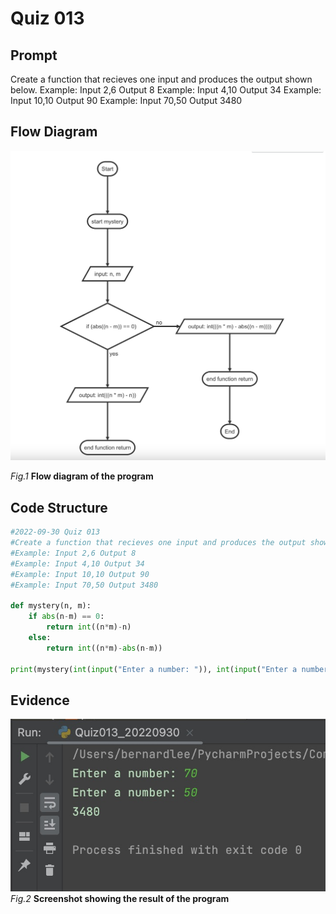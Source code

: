 # Quiz 013

## Prompt
Create a function that recieves one input and produces the output shown below.
Example: Input 2,6 Output 8
Example: Input 4,10 Output 34
Example: Input 10,10 Output 90
Example: Input 70,50 Output 3480

## Flow Diagram
![](Quiz013_FlowDiagram.jpg)

*Fig.1* **Flow diagram of the program**


## Code Structure 
```.py
#2022-09-30 Quiz 013
#Create a function that recieves one input and produces the output shown below.
#Example: Input 2,6 Output 8
#Example: Input 4,10 Output 34
#Example: Input 10,10 Output 90
#Example: Input 70,50 Output 3480

def mystery(n, m):
    if abs(n-m) == 0:
        return int((n*m)-n)
    else:
        return int((n*m)-abs(n-m))

print(mystery(int(input("Enter a number: ")), int(input("Enter a number: "))))
```

## Evidence
![](Quiz013_Evidence.jpg)
*Fig.2* **Screenshot showing the result of the program**
